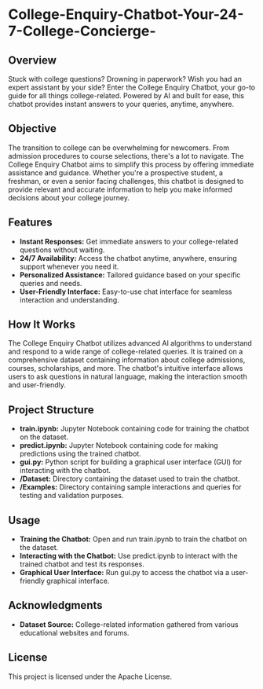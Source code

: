 # College-Enquiry-Chatbot-Your-24-7-College-Concierge-

## Overview
Stuck with college questions? Drowning in paperwork? Wish you had an expert assistant by your side? Enter the College Enquiry Chatbot, your go-to guide for all things college-related. Powered by AI and built for ease, this chatbot provides instant answers to your queries, anytime, anywhere.

## Objective
The transition to college can be overwhelming for newcomers. From admission procedures to course selections, there's a lot to navigate. The College Enquiry Chatbot aims to simplify this process by offering immediate assistance and guidance. Whether you're a prospective student, a freshman, or even a senior facing challenges, this chatbot is designed to provide relevant and accurate information to help you make informed decisions about your college journey.

## Features
- **Instant Responses:** Get immediate answers to your college-related questions without waiting.
- **24/7 Availability:** Access the chatbot anytime, anywhere, ensuring support whenever you need it.
- **Personalized Assistance:** Tailored guidance based on your specific queries and needs.
- **User-Friendly Interface:** Easy-to-use chat interface for seamless interaction and understanding.

## How It Works
The College Enquiry Chatbot utilizes advanced AI algorithms to understand and respond to a wide range of college-related queries. It is trained on a comprehensive dataset containing information about college admissions, courses, scholarships, and more. The chatbot's intuitive interface allows users to ask questions in natural language, making the interaction smooth and user-friendly.

## Project Structure
- **train.ipynb:** Jupyter Notebook containing code for training the chatbot on the dataset.
- **predict.ipynb:** Jupyter Notebook containing code for making predictions using the trained chatbot.
- **gui.py:** Python script for building a graphical user interface (GUI) for interacting with the chatbot.
- **/Dataset:** Directory containing the dataset used to train the chatbot.
- **/Examples:** Directory containing sample interactions and queries for testing and validation purposes.

## Usage
- **Training the Chatbot:** Open and run train.ipynb to train the chatbot on the dataset.
- **Interacting with the Chatbot:** Use predict.ipynb to interact with the trained chatbot and test its responses.
- **Graphical User Interface:** Run gui.py to access the chatbot via a user-friendly graphical interface.

## Acknowledgments
- **Dataset Source:** College-related information gathered from various educational websites and forums.

## License
This project is licensed under the Apache License.

